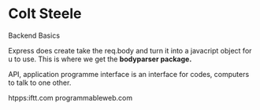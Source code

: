 # Colt Steele
Backend Basics

Express does create take the req.body and turn it into a javacript object for u to use. This is where we get the **bodyparser package.**


API, application programme interface is an interface for codes, computers to talk to one other.

htpps:iftt.com
programmableweb.com